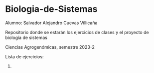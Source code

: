 # Biologia-de-Sistemas
Alumno: Salvador Alejandro Cuevas Villicaña


Repositorio donde se estarán los ejercicios de clases y el proyecto de biología de sistemas


Ciencias Agrogenómicas, semestre 2023-2


Lista de ejercicios:

1. 

